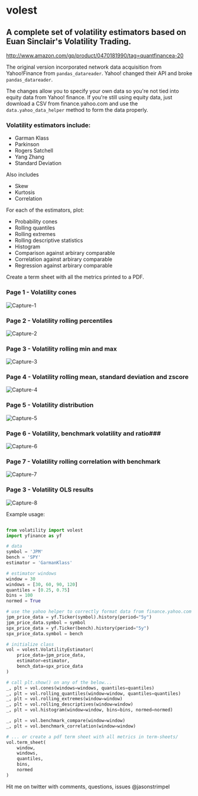 # volest #

## A complete set of volatility estimators based on Euan Sinclair's Volatility Trading. ##
http://www.amazon.com/gp/product/0470181990/tag=quantfinancea-20

The original version incorporated network data acquisition from Yahoo!Finance
from `pandas_datareader`. Yahoo! changed their API and broke `pandas_datareader`.

The changes allow you to specify your own data so you're not tied into equity
data from Yahoo! finance. If you're still using equity data, just download
a CSV from finance.yahoo.com and use the `data.yahoo_data_helper` method
to form the data properly.

### Volatility estimators include: ###

* Garman Klass
* Parkinson
* Rogers Satchell
* Yang Zhang
* Standard Deviation

Also includes

* Skew
* Kurtosis
* Correlation

For each of the estimators, plot:

* Probability cones
* Rolling quantiles
* Rolling extremes
* Rolling descriptive statistics
* Histogram
* Comparison against arbirary comparable
* Correlation against arbirary comparable
* Regression against arbirary comparable

Create a term sheet with all the metrics printed to a PDF.

### Page 1 - Volatility cones ###
![Capture-1](docs/img/1.png)

### Page 2 - Volatility rolling percentiles ###
![Capture-2](docs/img/2.png)

### Page 3 - Volatility rolling min and max ###
![Capture-3](docs/img/3.png)

### Page 4 - Volatility rolling mean, standard deviation and zscore ###
![Capture-4](docs/img/4.png)

### Page 5 - Volatility distribution ###
![Capture-5](docs/img/5.png)

### Page 6 - Volatility, benchmark volatility and ratio###
![Capture-6](docs/img/6.png)

### Page 7 - Volatility rolling correlation with benchmark ###
![Capture-7](docs/img/7.png)

### Page 3 - Volatility OLS results ###
![Capture-8](docs/img/8.png)

Example usage:

```python

from volatility import volest
import yfinance as yf

# data
symbol = 'JPM'
bench = 'SPY'
estimator = 'GarmanKlass'

# estimator windows
window = 30
windows = [30, 60, 90, 120]
quantiles = [0.25, 0.75]
bins = 100
normed = True

# use the yahoo helper to correctly format data from finance.yahoo.com
jpm_price_data = yf.Ticker(symbol).history(period="5y")
jpm_price_data.symbol = symbol
spx_price_data = yf.Ticker(bench).history(period="5y")
spx_price_data.symbol = bench

# initialize class
vol = volest.VolatilityEstimator(
    price_data=jpm_price_data,
    estimator=estimator,
    bench_data=spx_price_data
)

# call plt.show() on any of the below...
_, plt = vol.cones(windows=windows, quantiles=quantiles)
_, plt = vol.rolling_quantiles(window=window, quantiles=quantiles)
_, plt = vol.rolling_extremes(window=window)
_, plt = vol.rolling_descriptives(window=window)
_, plt = vol.histogram(window=window, bins=bins, normed=normed)

_, plt = vol.benchmark_compare(window=window)
_, plt = vol.benchmark_correlation(window=window)

# ... or create a pdf term sheet with all metrics in term-sheets/
vol.term_sheet(
    window,
    windows,
    quantiles,
    bins,
    normed
)

```

Hit me on twitter with comments, questions, issues @jasonstrimpel
